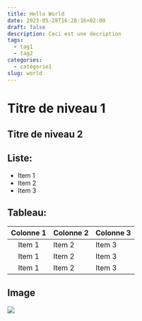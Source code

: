 ```yaml
---
title: Hello World
date: 2023-05-28T16:28:16+02:00
draft: false
description: Ceci est une decription
tags:
  - tag1
  - tag2
categories:
  - catégorie1
slug: world
---
```

# Titre de niveau 1
## Titre de niveau 2

## Liste:
* Item 1
* Item 2
* Item 3

## Tableau:
| Colonne 1  | Colonne 2 | Colonne 3 |
| :--------: | --------  | --------  |
| Item 1     | Item 2    | Item 3    |
| Item 1     | Item 2    | Item 3    |
| Item 1     | Item 2    | Item 3    |

## Image
![](/288815.webp)